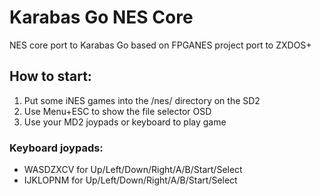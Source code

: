 # Karabas Go NES Core

NES core port to Karabas Go based on FPGANES project port to ZXDOS+

## How to start:

1. Put some iNES games into the /nes/ directory on the SD2
2. Use Menu+ESC to show the file selector OSD
3. Use your MD2 joypads or keyboard to play game

### Keyboard joypads:

- WASDZXCV for Up/Left/Down/Right/A/B/Start/Select
- IJKLOPNM for Up/Left/Down/Right/A/B/Start/Select

